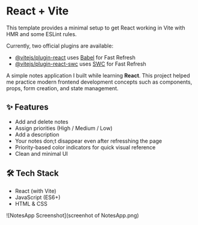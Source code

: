 # React + Vite

This template provides a minimal setup to get React working in Vite with HMR and some ESLint rules.

Currently, two official plugins are available:

- [@vitejs/plugin-react](https://github.com/vitejs/vite-plugin-react/blob/main/packages/plugin-react) uses [Babel](https://babeljs.io/) for Fast Refresh
- [@vitejs/plugin-react-swc](https://github.com/vitejs/vite-plugin-react/blob/main/packages/plugin-react-swc) uses [SWC](https://swc.rs/) for Fast Refresh


A simple notes application I built while learning **React**.
This project helped me practice modern frontend development concepts such as components, props, form creation, and state management.

## ✨ Features
- Add and delete notes
- Assign priorities (High / Medium / Low)
- Add a description
- Your notes don;t disappear even after refresshing the page
- Priority-based color indicators for quick visual reference
- Clean and minimal UI

## 🛠 Tech Stack
- React (with Vite)
- JavaScript (ES6+)
- HTML & CSS

![NotesApp Screenshot](screenhot of NotesApp.png)
